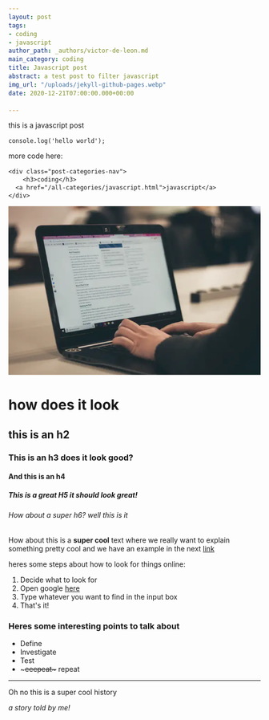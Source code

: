 ```yaml
---
layout: post
tags:
- coding
- javascript
author_path: _authors/victor-de-leon.md
main_category: coding
title: Javascript post
abstract: a test post to filter javascript
img_url: "/uploads/jekyll-github-pages.webp"
date: 2020-12-21T07:00:00.000+00:00

---
```

this is a javascript post

    console.log('hello world');

more code here:

    <div class="post-categories-nav">
        <h3>coding</h3>    
      <a href="/all-categories/javascript.html">javascript</a>
    </div>

![alt text of the pic](/uploads/jekyll-github-pages.webp "a picture")

# how does it look

## this is an h2 

### This is an h3 does it look good?

#### And this is an h4

##### This is a great H5 it should look great!

###### How about a super h6? well this is it

How about this is a **super cool** text where we really want to explain something pretty cool and we have an example in the next [link](www.google.com "Just Google it!")

heres some steps about how to look for things online:

1. Decide what to look for
2. Open google [here](www.google.com)
3. Type whatever you want to find in the input box
4. That's it!

### Heres some interesting points to talk about

* Define
* Investigate
* Test
* \~~~eeepeat\~~~ repeat

***

Oh no this is a super cool history

_a story told by me!_
